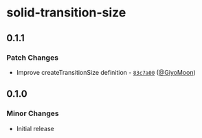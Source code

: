 # solid-transition-size

## 0.1.1

### Patch Changes

- Improve createTransitionSize definition - [`83c7a00`](https://github.com/corvudev/corvu/commit/83c7a001aec5de86db9ec23a61ffbcc02e3c149a) ([@GiyoMoon](https://github.com/GiyoMoon))

## 0.1.0

### Minor Changes

- Initial release
